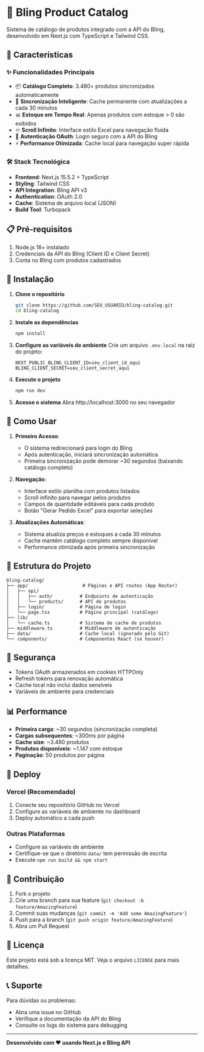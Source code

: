 # 🛒 Bling Product Catalog

Sistema de catálogo de produtos integrado com a API do Bling, desenvolvido em Next.js com TypeScript e Tailwind CSS.

## 🚀 Características

### ✨ **Funcionalidades Principais**
- 📦 **Catálogo Completo**: 3.480+ produtos sincronizados automaticamente
- 🔄 **Sincronização Inteligente**: Cache permanente com atualizações a cada 30 minutos
- 📊 **Estoque em Tempo Real**: Apenas produtos com estoque > 0 são exibidos
- ♾️ **Scroll Infinito**: Interface estilo Excel para navegação fluida
- 🔐 **Autenticação OAuth**: Login seguro com a API do Bling
- ⚡ **Performance Otimizada**: Cache local para navegação super rápida

### 🛠️ **Stack Tecnológica**
- **Frontend**: Next.js 15.5.2 + TypeScript
- **Styling**: Tailwind CSS
- **API Integration**: Bling API v3
- **Authentication**: OAuth 2.0
- **Cache**: Sistema de arquivo local (JSON)
- **Build Tool**: Turbopack

## 📋 **Pré-requisitos**

1. Node.js 18+ instalado
2. Credenciais da API do Bling (Client ID e Client Secret)
3. Conta no Bling com produtos cadastrados

## 🔧 **Instalação**

1. **Clone o repositório**
   ```bash
   git clone https://github.com/SEU_USUARIO/bling-catalog.git
   cd bling-catalog
   ```

2. **Instale as dependências**
   ```bash
   npm install
   ```

3. **Configure as variáveis de ambiente**
   Crie um arquivo `.env.local` na raiz do projeto:
   ```env
   NEXT_PUBLIC_BLING_CLIENT_ID=seu_client_id_aqui
   BLING_CLIENT_SECRET=seu_client_secret_aqui
   ```

4. **Execute o projeto**
   ```bash
   npm run dev
   ```

5. **Acesse o sistema**
   Abra http://localhost:3000 no seu navegador

## 🎯 **Como Usar**

1. **Primeiro Acesso**: 
   - O sistema redirecionará para login do Bling
   - Após autenticação, iniciará sincronização automática
   - Primeira sincronização pode demorar ~30 segundos (baixando catálogo completo)

2. **Navegação**:
   - Interface estilo planilha com produtos listados
   - Scroll infinito para navegar pelos produtos
   - Campos de quantidade editáveis para cada produto
   - Botão "Gerar Pedido Excel" para exportar seleções

3. **Atualizações Automáticas**:
   - Sistema atualiza preços e estoques a cada 30 minutos
   - Cache mantém catálogo completo sempre disponível
   - Performance otimizada após primeira sincronização

## 📁 **Estrutura do Projeto**

```
bling-catalog/
├── app/                    # Páginas e API routes (App Router)
│   ├── api/
│   │   ├── auth/          # Endpoints de autenticação
│   │   └── products/      # API de produtos
│   ├── login/             # Página de login
│   └── page.tsx           # Página principal (catálogo)
├── lib/
│   └── cache.ts           # Sistema de cache de produtos
├── middleware.ts          # Middleware de autenticação
├── data/                  # Cache local (ignorado pelo Git)
└── components/            # Componentes React (se houver)
```

## 🔐 **Segurança**

- Tokens OAuth armazenados em cookies HTTPOnly
- Refresh tokens para renovação automática
- Cache local não inclui dados sensíveis
- Variáveis de ambiente para credenciais

## 📊 **Performance**

- **Primeira carga**: ~30 segundos (sincronização completa)
- **Cargas subsequentes**: ~300ms por página
- **Cache size**: ~3.480 produtos
- **Produtos disponíveis**: ~1.147 com estoque
- **Paginação**: 50 produtos por página

## 🚀 **Deploy**

### Vercel (Recomendado)
1. Conecte seu repositório GitHub no Vercel
2. Configure as variáveis de ambiente no dashboard
3. Deploy automático a cada push

### Outras Plataformas
- Configure as variáveis de ambiente
- Certifique-se que o diretório `data/` tem permissão de escrita
- Execute `npm run build && npm start`

## 🤝 **Contribuição**

1. Fork o projeto
2. Crie uma branch para sua feature (`git checkout -b feature/AmazingFeature`)
3. Commit suas mudanças (`git commit -m 'Add some AmazingFeature'`)
4. Push para a branch (`git push origin feature/AmazingFeature`)
5. Abra um Pull Request

## 📝 **Licença**

Este projeto está sob a licença MIT. Veja o arquivo `LICENSE` para mais detalhes.

## 📞 **Suporte**

Para dúvidas ou problemas:
- Abra uma issue no GitHub
- Verifique a documentação da API do Bling
- Consulte os logs do sistema para debugging

---

**Desenvolvido com ❤️ usando Next.js e Bling API**
